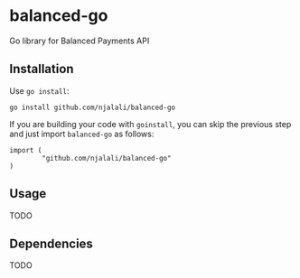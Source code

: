 balanced-go
=======

Go library for Balanced Payments API

Installation
------------

Use `go install`:

    go install github.com/njalali/balanced-go

If you are building your code with `goinstall`, you can skip the previous step and just
import `balanced-go` as follows:

    import (
            "github.com/njalali/balanced-go"
    )

Usage
-----

TODO

Dependencies
----------

TODO
